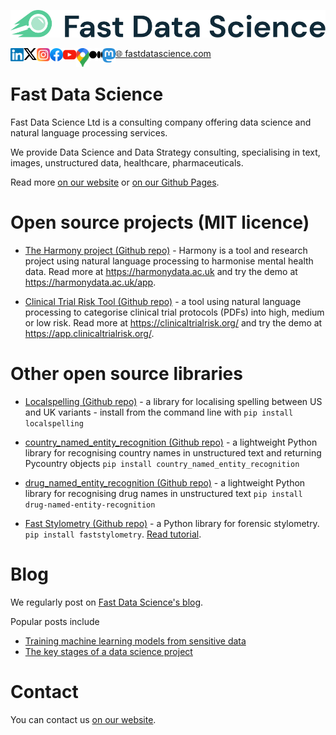 ![Fast Data Science logo](https://raw.githubusercontent.com/fastdatascience/brand/main/primary_logo.svg)

<a href="https://fastdatascience.com"><span align="left">🌐 fastdatascience.com</span></a>
<a href="https://www.linkedin.com/company/fastdatascience/"><img align="left" src="https://raw.githubusercontent.com//harmonydata/.github/main/profile/linkedin.svg" alt="Fast Data Science | LinkedIn" width="21px"/></a>
<a href="https://twitter.com/fastdatascienc1"><img align="left" src="https://raw.githubusercontent.com//harmonydata/.github/main/profile/x.svg" alt="Fast Data Science | X" width="21px"/></a>
<a href="https://www.instagram.com/fastdatascience/"><img align="left" src="https://raw.githubusercontent.com//harmonydata/.github/main/profile/instagram.svg" alt="Fast Data Science | Instagram" width="21px"/></a>
<a href="https://www.facebook.com/fastdatascienceltd"><img align="left" src="https://raw.githubusercontent.com//harmonydata/.github/main/profile/fb.svg" alt="Fast Data Science | Facebook" width="21px"/></a>
<a href="https://www.youtube.com/channel/UCLPrDH7SoRT55F6i50xMg5g"><img align="left" src="https://raw.githubusercontent.com//harmonydata/.github/main/profile/yt.svg" alt="Fast Data Science | YouTube" width="21px"/></a>
<a href="https://g.page/fast-data-science"><img align="left" src="https://raw.githubusercontent.com//harmonydata/.github/main/profile/google.svg" alt="Fast Data Science | Google" width="21px"/></a>
<a href="https://medium.com/fast-data-science"><img align="left" src="https://raw.githubusercontent.com//harmonydata/.github/main/profile/medium.svg" alt="Fast Data Science | Medium" width="21px"/></a>
<a href="https://mastodon.social/@fastdatascience"><img align="left" src="https://raw.githubusercontent.com//harmonydata/.github/main/profile/mastodon.svg" alt="Fast Data Science | Mastodon" width="21px"/></a>

# Fast Data Science

Fast Data Science Ltd is a consulting company offering data science and natural language processing services.

We provide Data Science and Data Strategy consulting, specialising in text, images, unstructured data, healthcare, pharmaceuticals.

Read more [on our website](https://fastdatascience.com/) or [on our Github Pages](https://fastdatascience.github.io/).

# Open source projects (MIT licence)

* [The Harmony project (Github repo)](https://github.com/harmonydata/harmony) - Harmony is a tool and research project using natural language processing to harmonise mental health data. Read more at https://harmonydata.ac.uk and try the demo at https://harmonydata.ac.uk/app.

* [Clinical Trial Risk Tool (Github repo)](https://github.com/fastdatascience/clinical_trial_risk) - a tool using natural language processing to categorise clinical trial protocols (PDFs) into high, medium or low risk. Read more at https://clinicaltrialrisk.org/ and try the demo at https://app.clinicaltrialrisk.org/.

# Other open source libraries

* [Localspelling (Github repo)](https://github.com/fastdatascience/localspelling) - a library for localising spelling between US and UK variants - install from the command line with `pip install localspelling`

* [country_named_entity_recognition (Github repo)](https://github.com/fastdatascience/country_named_entity_recognition) - a lightweight Python library for recognising country names in unstructured text and returning Pycountry objects `pip install country_named_entity_recognition`

* [drug_named_entity_recognition (Github repo)](https://github.com/fastdatascience/drug_named_entity_recognition) - a lightweight Python library for recognising drug names in unstructured text `pip install drug-named-entity-recognition`

* [Fast Stylometry (Github repo)](https://github.com/fastdatascience/faststylometry) - a Python library for forensic stylometry.  `pip install faststylometry`. [Read tutorial](https://freelancedatascientist.net/fast-stylometry-tutorial/).

# Blog

We regularly post on [Fast Data Science's blog](https://fastdatascience.com/blog/).

Popular posts include

* [Training machine learning models from sensitive data](https://fastdatascience.com/sensitive-data-machine-learning-model/)
* [The key stages of a data science project](https://fastdatascience.com/the-key-stages-of-a-data-science-project/)

# Contact

You can contact us [on our website](https://fastdatascience.com/contact/).
